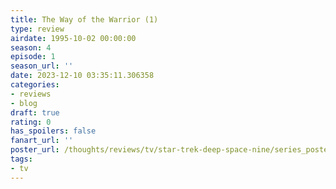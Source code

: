```yaml
---
title: The Way of the Warrior (1)
type: review
airdate: 1995-10-02 00:00:00
season: 4
episode: 1
season_url: ''
date: 2023-12-10 03:35:11.306358
categories:
- reviews
- blog
draft: true
rating: 0
has_spoilers: false
fanart_url: ''
poster_url: /thoughts/reviews/tv/star-trek-deep-space-nine/series_poster.jpg
tags:
- tv
---
```


